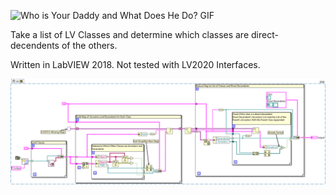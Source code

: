 ![Who is Your Daddy and What Does He Do? GIF](https://thumbs.gfycat.com/EminentTinyAlbino-max-1mb.gif)

Take a list of LV Classes and determine which classes are direct-decendents of the others.

Written in LabVIEW 2018. Not tested with LV2020 Interfaces.

![Snippet of Main.vi](Main.vi.snippet.png)
